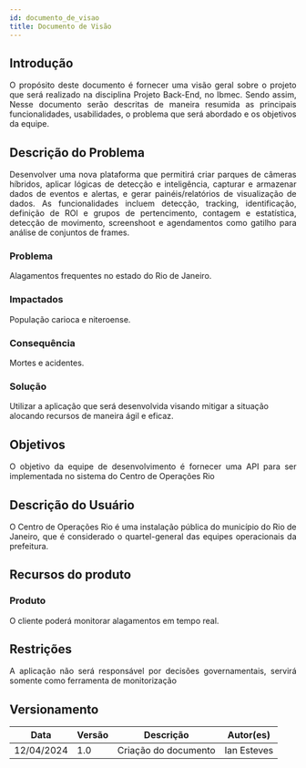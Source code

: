 ```yaml
---
id: documento_de_visao
title: Documento de Visão
---
```

## Introdução

<p align = "justify">
O propósito deste documento é fornecer uma visão geral sobre o projeto que será realizado na disciplina Projeto Back-End, no Ibmec. Sendo assim, Nesse documento serão descritas de maneira resumida as principais funcionalidades, usabilidades, o problema que será abordado e os objetivos da equipe.
</p>

## Descrição do Problema 

<p align = "justify">
Desenvolver uma nova plataforma que permitirá criar parques de câmeras híbridos, aplicar lógicas de detecção e inteligência, capturar e armazenar dados de eventos e alertas, e gerar painéis/relatórios de visualização de dados. As funcionalidades incluem detecção, tracking, identificação, definição de ROl e grupos de pertencimento, contagem e estatística, detecção de movimento, screenshoot e agendamentos como gatilho para análise de conjuntos de frames.
</p>

### Problema

Alagamentos frequentes no estado do Rio de Janeiro.

### Impactados

População carioca e niteroense.

### Consequência

Mortes e acidentes.

### Solução

Utilizar a aplicação que será desenvolvida visando mitigar a situação alocando recursos de maneira ágil e eficaz.

## Objetivos

<p align = "justify">
O objetivo da equipe de desenvolvimento é fornecer uma API para ser implementada no sistema do Centro de Operações Rio
</p>

## Descrição do Usuário 

<p align = "justify">
O Centro de Operações Rio é uma instalação pública do município do Rio de Janeiro, que é considerado o quartel-general das equipes operacionais da prefeitura.
</p>

## Recursos do produto

### Produto

<p align = "justify">
O cliente poderá monitorar alagamentos em tempo real.
</p>

## Restrições

<p align = "justify">
A aplicação não será responsável por decisões governamentais, servirá somente como ferramenta de monitorização
</p>

## Versionamento
| Data | Versão | Descrição | Autor(es) |
| -- | -- | -- | -- |
| 12/04/2024 | 1.0 | Criação do documento | Ian Esteves | 
